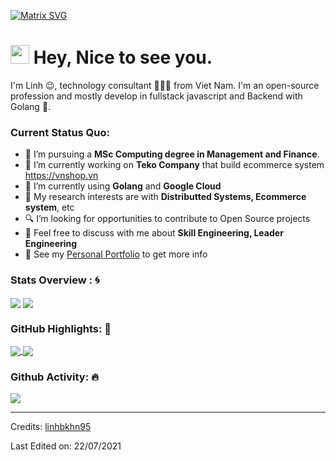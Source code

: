 [![Matrix SVG](https://raw.githubusercontent.com/rodrigograca31/rodrigograca31/master/matrix.svg)](https://www.youtube.com/watch?v=SDkAGkd4NLc) 

<h1><img src="https://emojis.slackmojis.com/emojis/images/1531849430/4246/blob-sunglasses.gif?1531849430" width="30"/> Hey, Nice to see you.</h1>

I'm Linh 😉, technology consultant 👨🏻‍💻 from Viet Nam. I'm an open-source profession and mostly develop in fullstack javascript and Backend with Golang 🐍.

### Current Status Quo:

- 💼 I’m pursuing a <strong>MSc Computing degree in Management and Finance</strong>.
- 🔭 I’m currently working on <strong>Teko Company</strong> that build ecommerce system https://vnshop.vn
- 🌱 I’m currently using <strong>Golang</strong> and <strong>Google Cloud</strong>
- 🤔 My research interests are with <strong>Distributted Systems, Ecommerce system</strong>, etc
- 🔍 I’m looking for opportunities to contribute to Open Source projects
- 💬 Feel free to discuss with me about <strong>Skill Engineering, Leader Engineering</strong>
- 👀 See my [Personal Portfolio](https://www.facebook.com/linhbkhn95) to get more info

### Stats Overview : :cyclone:
<img align="center" src="https://github-readme-stats.vercel.app/api?username=linhbkhn95&show_icons=true&count_private=true&hide=stars&include_all_commits=false&theme=material-palenight" />
<img align="center" src="https://github-profile-trophy.vercel.app/?username=billpwchan&theme=dracula&no-bg=true&row=1"/>


### GitHub Highlights: :blossom:
<a href="">
  <img align="center" src="https://github-readme-stats.vercel.app/api/top-langs/?username=linhbkhn95&langs_count=8&layout=compact&theme=material-palenight&hide=html,Tcl" />
</a>
<a href="">
  <img align="center" src="http://github-readme-streak-stats.herokuapp.com?user=linhbkhn95&theme=material-palenight"/>
</a>

### Github Activity: 🔥 
<img align="center" src="https://activity-graph.herokuapp.com/graph?username=linhbkhn95&theme=dracula&color=B994E6&bg_color=2B2D3D" />


-----
Credits: [linhbkhn95](https://github.com/linhbkhn95)

Last Edited on: 22/07/2021
